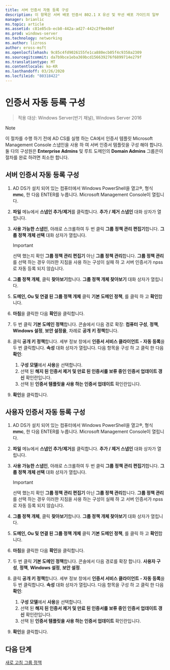 ```yaml
---
title: 서버 인증서 자동 등록 구성
description: 이 항목은 서버 배포 인증서 802.1 X 유선 및 무선 배포 가이드의 일부
manager: brianlic
ms.topic: article
ms.assetid: c81e85cb-ecb8-442a-ad27-442c2f9e40df
ms.prod: windows-server
ms.technology: networking
ms.author: lizross
author: eross-msft
ms.openlocfilehash: 9c85c4fd9026155fe1ca880ecb05f4c9358a2309
ms.sourcegitcommit: da7b9bce1eba369bcd156639276f6899714e279f
ms.translationtype: MT
ms.contentlocale: ko-KR
ms.lasthandoff: 03/26/2020
ms.locfileid: "80318422"
---
```

# <a name="configure-certificate-auto-enrollment"></a>인증서 자동 등록 구성

>적용 대상: Windows Server(반기 채널), Windows Server 2016

> [!NOTE]
> 이 절차를 수행 하기 전에 AD CS를 실행 하는 CA에서 인증서 템플릿 Microsoft Management Console 스냅인을 사용 하 여 서버 인증서 템플릿을 구성 해야 합니다.
둘 다의 구성원은 **Enterprise Admins** 및 루트 도메인의 **Domain Admins** 그룹은이 절차를 완료 하려면 최소한 합니다.

## <a name="configure-server-certificate-auto-enrollment"></a>서버 인증서 자동 등록 구성

1. AD DS가 설치 되어 있는 컴퓨터에서 Windows PowerShell을 열고&reg;, 형식 **mmc**, 한 다음 ENTER를 누릅니다. Microsoft Management Console이 열립니다.
2. **파일** 메뉴에서 **스냅인 추가/제거**를 클릭합니다. **추가 / 제거 스냅인** 대화 상자가 열립니다.
3. **사용 가능한 스냅인**, 아래로 스크롤하여 두 번 클릭 **그룹 정책 관리 편집기**합니다. **그룹 정책 개체 선택** 대화 상자가 열립니다.

     > [!IMPORTANT]
     > 선택 했는지 확인 **그룹 정책 관리 편집기** 아닌 **그룹 정책 관리**합니다. **그룹 정책 관리**를 선택 하는 경우 이러한 지침을 사용 하는 구성이 실패 하 고 서버 인증서가 npss로 자동 등록 되지 않습니다.

4. **그룹 정책 개체**, 클릭 **찾아보기**합니다. **그룹 정책 개체 찾아보기** 대화 상자가 열립니다.
5. **도메인, Ou 및 연결 된 그룹 정책 개체** 클릭 **기본 도메인 정책**, 를 클릭 하 고 **확인**합니다.
6. **마침**을 클릭한 다음 **확인**을 클릭합니다.
7. 두 번 클릭 **기본 도메인 정책**합니다. 콘솔에서 다음 경로 확장: **컴퓨터 구성**, **정책**, **Windows 설정**, **보안 설정을**, 차례로 **공개 키 정책**합니다.
8. 클릭 **공개 키 정책**합니다. 세부 정보 창에서 **인증서 서비스 클라이언트 - 자동 등록**을 두 번 클릭합니다. **속성** 대화 상자가 열립니다. 다음 항목을 구성 하 고 클릭 한 다음 **확인**:

     1. **구성 모델**에서 **사용**을 선택합니다.
     2. 선택 된 **해지 된 인증서 제거 및 만료 된 인증서를 보류 중인 인증서 업데이트 갱신** 확인란입니다.
     3. 선택 된 **인증서 템플릿을 사용 하는 인증서 업데이트** 확인란입니다.

9. **확인**을 클릭합니다.

## <a name="configure-user-certificate-auto-enrollment"></a>사용자 인증서 자동 등록 구성

1. AD DS가 설치 되어 있는 컴퓨터에서 Windows PowerShell을 열고&reg;, 형식 **mmc**, 한 다음 ENTER를 누릅니다. Microsoft Management Console이 열립니다.
2. **파일** 메뉴에서 **스냅인 추가/제거**를 클릭합니다. **추가 / 제거 스냅인** 대화 상자가 열립니다.
3. **사용 가능한 스냅인**, 아래로 스크롤하여 두 번 클릭 **그룹 정책 관리 편집기**합니다. **그룹 정책 개체 선택** 대화 상자가 열립니다.

     > [!IMPORTANT]
     > 선택 했는지 확인 **그룹 정책 관리 편집기** 아닌 **그룹 정책 관리**합니다. **그룹 정책 관리**를 선택 하는 경우 이러한 지침을 사용 하는 구성이 실패 하 고 서버 인증서가 npss로 자동 등록 되지 않습니다.

4. **그룹 정책 개체**, 클릭 **찾아보기**합니다. **그룹 정책 개체 찾아보기** 대화 상자가 열립니다.
5. **도메인, Ou 및 연결 된 그룹 정책 개체** 클릭 **기본 도메인 정책**, 를 클릭 하 고 **확인**합니다.
6. **마침**을 클릭한 다음 **확인**을 클릭합니다.
7. 두 번 클릭 **기본 도메인 정책**합니다. 콘솔에서 다음 경로를 확장 합니다. **사용자 구성**, **정책**, **Windows 설정**, **보안 설정**.
8. 클릭 **공개 키 정책**합니다. 세부 정보 창에서 **인증서 서비스 클라이언트 - 자동 등록**을 두 번 클릭합니다. **속성** 대화 상자가 열립니다. 다음 항목을 구성 하 고 클릭 한 다음 **확인**:

     1. **구성 모델**에서 **사용**을 선택합니다.
     2. 선택 된 **해지 된 인증서 제거 및 만료 된 인증서를 보류 중인 인증서 업데이트 갱신** 확인란입니다.
     3. 선택 된 **인증서 템플릿을 사용 하는 인증서 업데이트** 확인란입니다.

9. **확인**을 클릭합니다.

## <a name="next-steps"></a>다음 단계

[새로 고침 그룹 정책](refresh-group-policy.md)
